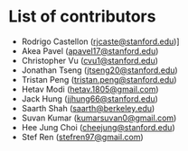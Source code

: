 # List of contributors

- Rodrigo Castellon (rjcaste@stanford.edu)]
- Akea Pavel (apavel17@stanford.edu)
- Christopher Vu (cvu1@stanford.edu)
- Jonathan Tseng (jtseng20@stanford.edu)
- Tristan Peng (tristan.peng@stanford.edu)
- Hetav Modi (hetav.1805@gmail.com)
- Jack Hung (jjhung66@stanford.edu)
- Saarth Shah (saarth@berkeley.edu)
- Suvan Kumar (kumarsuvan0@gmail.com)
- Hee Jung Choi (cheejung@stanford.edu)
- Stef Ren (stefren97@gmail.com)
